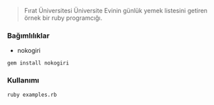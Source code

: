 
> Fırat Üniversitesi Üniversite Evinin günlük yemek listesini getiren örnek bir ruby programcığı.

### Bağımlılıklar

- nokogiri

```
gem install nokogiri
```

### Kullanımı

```
ruby examples.rb
```

